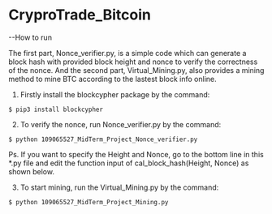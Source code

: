 # CryproTrade_Bitcoin

--How to run

The first part, Nonce_verifier.py, is a simple code which can generate a block hash with provided block height and nonce to verify the correctness of the nonce.
And the second part, Virtual_Mining.py, also provides a mining method to mine BTC according to the lastest block info online.

1.	Firstly install the blockcypher package by the command:
```
$ pip3 install blockcypher
```
2.	To verify the nonce, run Nonce_verifier.py by the command:
```
$ python 109065527_MidTerm_Project_Nonce_verifier.py
```
Ps.
If you want to specify the Height and Nonce, go to the bottom line in this *.py file and edit the function input of cal_block_hash(Height, Nonce) as shown below.

3.	To start mining, run the Virtual_Mining.py by the command:
```
$ python 109065527_MidTerm_Project_Mining.py
```
